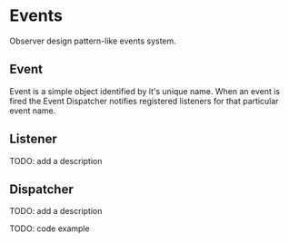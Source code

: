# Events #

Observer design pattern-like events system.

## Event ##

Event is a simple object identified by it's unique name. When an event is fired the Event Dispatcher notifies registered
listeners for that particular event name.

## Listener ##

TODO: add a description

## Dispatcher ##

TODO: add a description


TODO: code example
